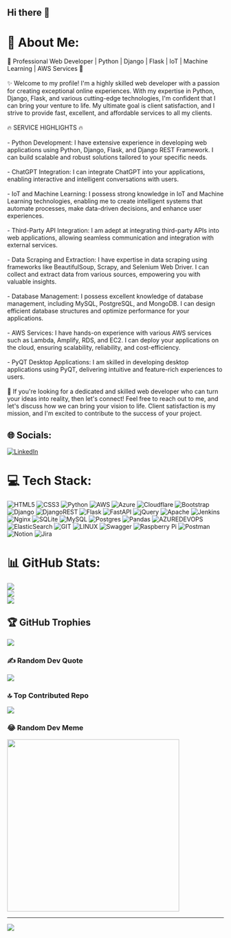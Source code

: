 ## Hi there 👋

<!--
**rj-parana/rj-parana** is a ✨ _special_ ✨ repository because its `README.md` (this file) appears on your GitHub profile.

Here are some ideas to get you started:

- 🔭 I’m currently working on ...
- 🌱 I’m currently learning ...
- 👯 I’m looking to collaborate on ...
- 🤔 I’m looking for help with ...
- 💬 Ask me about ...
- 📫 How to reach me: ...
- 😄 Pronouns: ...
- ⚡ Fun fact: ...
-->




# 💫 About Me:
🌟 Professional Web Developer | Python | Django | Flask | IoT | Machine Learning | AWS Services 🌟<br><br>✨ Welcome to my profile! I'm a highly skilled web developer with a passion for creating exceptional online experiences. With my expertise in Python, Django, Flask, and various cutting-edge technologies, I'm confident that I can bring your venture to life. My ultimate goal is client satisfaction, and I strive to provide fast, excellent, and affordable services to all my clients.<br><br>🔥 SERVICE HIGHLIGHTS 🔥<br><br>- Python Development: I have extensive experience in developing web applications using Python, Django, Flask, and Django REST Framework. I can build scalable and robust solutions tailored to your specific needs.<br><br>- ChatGPT Integration: I can integrate ChatGPT into your applications, enabling interactive and intelligent conversations with users.<br><br>- IoT and Machine Learning: I possess strong knowledge in IoT and Machine Learning technologies, enabling me to create intelligent systems that automate processes, make data-driven decisions, and enhance user experiences.<br><br>- Third-Party API Integration: I am adept at integrating third-party APIs into web applications, allowing seamless communication and integration with external services.<br><br>- Data Scraping and Extraction: I have expertise in data scraping using frameworks like BeautifulSoup, Scrapy, and Selenium Web Driver. I can collect and extract data from various sources, empowering you with valuable insights.<br><br>- Database Management: I possess excellent knowledge of database management, including MySQL, PostgreSQL, and MongoDB. I can design efficient database structures and optimize performance for your applications.<br><br>- AWS Services: I have hands-on experience with various AWS services such as Lambda, Amplify, RDS, and EC2. I can deploy your applications on the cloud, ensuring scalability, reliability, and cost-efficiency.<br><br>- PyQT Desktop Applications: I am skilled in developing desktop applications using PyQT, delivering intuitive and feature-rich experiences to users.<br><br>🚀 If you're looking for a dedicated and skilled web developer who can turn your ideas into reality, then let's connect! Feel free to reach out to me, and let's discuss how we can bring your vision to life. Client satisfaction is my mission, and I'm excited to contribute to the success of your project.


## 🌐 Socials:
[![LinkedIn](https://img.shields.io/badge/LinkedIn-%230077B5.svg?logo=linkedin&logoColor=white)](https://linkedin.com/in/rj-parana) 

# 💻 Tech Stack:
![HTML5](https://img.shields.io/badge/html5-%23E34F26.svg?style=for-the-badge&logo=html5&logoColor=white) ![CSS3](https://img.shields.io/badge/css3-%231572B6.svg?style=for-the-badge&logo=css3&logoColor=white) ![Python](https://img.shields.io/badge/python-3670A0?style=for-the-badge&logo=python&logoColor=ffdd54) ![AWS](https://img.shields.io/badge/AWS-%23FF9900.svg?style=for-the-badge&logo=amazon-aws&logoColor=white) ![Azure](https://img.shields.io/badge/azure-%230072C6.svg?style=for-the-badge&logo=microsoftazure&logoColor=white) ![Cloudflare](https://img.shields.io/badge/Cloudflare-F38020?style=for-the-badge&logo=Cloudflare&logoColor=white) ![Bootstrap](https://img.shields.io/badge/bootstrap-%238511FA.svg?style=for-the-badge&logo=bootstrap&logoColor=white) ![Django](https://img.shields.io/badge/django-%23092E20.svg?style=for-the-badge&logo=django&logoColor=white) ![DjangoREST](https://img.shields.io/badge/DJANGO-REST-ff1709?style=for-the-badge&logo=django&logoColor=white&color=ff1709&labelColor=gray) ![Flask](https://img.shields.io/badge/flask-%23000.svg?style=for-the-badge&logo=flask&logoColor=white) ![FastAPI](https://img.shields.io/badge/FastAPI-005571?style=for-the-badge&logo=fastapi) ![jQuery](https://img.shields.io/badge/jquery-%230769AD.svg?style=for-the-badge&logo=jquery&logoColor=white) ![Apache](https://img.shields.io/badge/apache-%23D42029.svg?style=for-the-badge&logo=apache&logoColor=white) ![Jenkins](https://img.shields.io/badge/jenkins-%232C5263.svg?style=for-the-badge&logo=jenkins&logoColor=white) ![Nginx](https://img.shields.io/badge/nginx-%23009639.svg?style=for-the-badge&logo=nginx&logoColor=white) ![SQLite](https://img.shields.io/badge/sqlite-%2307405e.svg?style=for-the-badge&logo=sqlite&logoColor=white) ![MySQL](https://img.shields.io/badge/mysql-%2300000f.svg?style=for-the-badge&logo=mysql&logoColor=white) ![Postgres](https://img.shields.io/badge/postgres-%23316192.svg?style=for-the-badge&logo=postgresql&logoColor=white) ![Pandas](https://img.shields.io/badge/pandas-%23150458.svg?style=for-the-badge&logo=pandas&logoColor=white) ![AZUREDEVOPS](https://img.shields.io/badge/azuredevops-0078D7.svg?style=for-the-badge&logo=azuredevops&logoColor=white&color=%230078D7) ![ElasticSearch](https://img.shields.io/badge/-ElasticSearch-005571?style=for-the-badge&logo=elasticsearch) ![GIT](https://img.shields.io/badge/Git-fc6d26?style=for-the-badge&logo=git&logoColor=white) ![LINUX](https://img.shields.io/badge/Linux-FCC624?style=for-the-badge&logo=linux&logoColor=black) ![Swagger](https://img.shields.io/badge/-Swagger-%23Clojure?style=for-the-badge&logo=swagger&logoColor=white) ![Raspberry Pi](https://img.shields.io/badge/-RaspberryPi-C51A4A?style=for-the-badge&logo=Raspberry-Pi) ![Postman](https://img.shields.io/badge/Postman-FF6C37?style=for-the-badge&logo=postman&logoColor=white) ![Notion](https://img.shields.io/badge/Notion-%23000000.svg?style=for-the-badge&logo=notion&logoColor=white) ![Jira](https://img.shields.io/badge/jira-%230A0FFF.svg?style=for-the-badge&logo=jira&logoColor=white)
# 📊 GitHub Stats:
![](https://github-readme-stats.vercel.app/api?username=rj-parana&theme=dark&hide_border=false&include_all_commits=true&count_private=true)<br/>
![](https://github-readme-streak-stats.herokuapp.com/?user=rj-parana&theme=dark&hide_border=false)<br/>
![](https://github-readme-stats.vercel.app/api/top-langs/?username=rj-parana&theme=dark&hide_border=false&include_all_commits=true&count_private=true&layout=compact)

## 🏆 GitHub Trophies
![](https://github-profile-trophy.vercel.app/?username=rj-parana&theme=radical&no-frame=false&no-bg=false&margin-w=4)

### ✍️ Random Dev Quote
![](https://quotes-github-readme.vercel.app/api?type=horizontal&theme=radical)

### 🔝 Top Contributed Repo
![](https://github-contributor-stats.vercel.app/api?username=rj-parana&limit=5&theme=dark&combine_all_yearly_contributions=true)

### 😂 Random Dev Meme
<img src='https://randommeme-five.vercel.app/' style="height: 400px;"/>

---
[![](https://visitcount.itsvg.in/api?id=freelance-python&icon=0&color=0)](https://visitcount.itsvg.in)

<!-- Proudly created with GPRM ( https://gprm.itsvg.in ) -->
